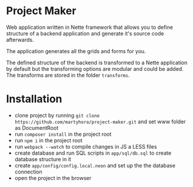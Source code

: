 # Project Maker

Web application written in Nette framework that allows you to define structure of a backend application and generate it's source code afterwards.

The application generates all the grids and forms for you.

The defined structure of the backend is transformed to a Nette application by default but the transforming options are modular and could be added. The transforms are stored in the folder ```transforms```.

# Installation

- clone project by running ```git clone https://github.com/martyhora/project-maker.git``` and set www folder as DocumentRoot
- run ```composer install``` in the project root
- run ```npm i``` in the project root
- run ```webpack --watch``` to compile changes in JS a LESS files
- create database and run SQL scripts in ```app/sql/db.sql``` to create database structure in it
- create ```app/config/config.local.neon``` and set up the the database connection
- open the project in the browser
